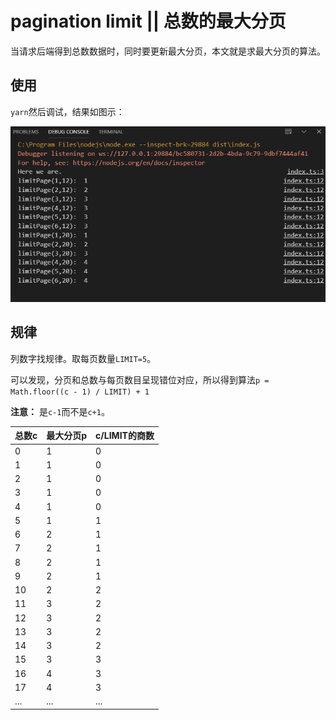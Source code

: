 pagination limit || 总数的最大分页
=

当请求后端得到总数数据时，同时要更新最大分页，本文就是求最大分页的算法。

使用
--

`yarn`然后调试，结果如图示：

![](result.png)



规律
--
 列数字找规律。取每页数量`LIMIT=5`。  

 可以发现，分页和总数与每页数目呈现错位对应，所以得到算法`p = Math.floor((c - 1) / LIMIT) + 1`

**注意：** 是`c-1`而不是`c+1`。

| 总数c | 最大分页p | c/LIMIT的商数 |
| ----- | --------- | ------------- |
| 0     | 1         | 0             |
| 1     | 1         | 0             |
| 2     | 1         | 0             |
| 3     | 1         | 0             |
| 4     | 1         | 0             |
| 5     | 1         | 1             |
| 6     | 2         | 1             |
| 7     | 2         | 1             |
| 8     | 2         | 1             |
| 9     | 2         | 1             |
| 10    | 2         | 2             |
| 11    | 3         | 2             |
| 12    | 3         | 2             |
| 13    | 3         | 2             |
| 14    | 3         | 2             |
| 15    | 3         | 3             |
| 16    | 4         | 3             |
| 17    | 4         | 3             |
| ...   | ...       | ...           |
